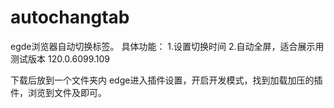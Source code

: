# autochangtab
egde浏览器自动切换标签。
具体功能：
1.设置切换时间
2.自动全屏，适合展示用
测试版本 120.0.6099.109

下载后放到一个文件夹内
edge进入插件设置，开启开发模式，找到加载加压的插件，浏览到文件及即可。
